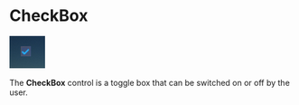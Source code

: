# CheckBox

![CheckBox](media/checkbox.png)

The **CheckBox** control is a toggle box that can be switched on or off by the user.
